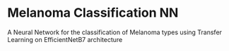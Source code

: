 # Melanoma Classification NN 

A Neural Network for the classification of Melanoma types using Transfer Learning on EfficientNetB7 architecture

